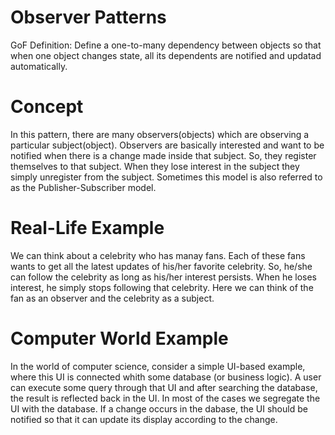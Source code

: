 # Observer Patterns

GoF Definition: Define a one-to-many dependency between objects so that when one object changes state,
all its dependents are notified and updatad automatically.

# Concept

In this pattern, there are many observers(objects) which are observing a particular subject(object).
Observers are basically interested and want to be notified when there is a change made inside that subject.
So, they register themselves to that subject. When they lose interest in the subject they simply unregister
from the subject. Sometimes this model is also referred to as the Publisher-Subscriber model.

# Real-Life Example

We can think about a celebrity who has manay fans. Each of these fans wants to get all the latest updates of his/her favorite celebrity.
So, he/she can follow the celebrity as long as his/her interest persists. When he loses interest, he simply stops following that celebrity.
Here we can think of the fan as an observer and the celebrity as a subject.

# Computer World Example

In the world of computer science, consider a simple UI-based example, where this UI is connected whith some database (or business logic).
A user can execute some query through that UI and after searching the database, the result is reflected back in the UI. In most of the cases we
segregate the UI with the database. If a change occurs in the dabase, the UI should be notified so that it can update its display according to the change.